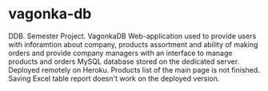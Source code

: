 # vagonka-db
DDB. Semester Project. VagonkaDB
Web-application used to provide users with inforamtion about company, products assortment and ability of making orders and provide company managers with an interface to manage products and orders MySQL database stored on the dedicated server.
Deployed remotely on Heroku.
Products list of the main page is not finished. Saving Excel table report doesn't work on the deployed version. 
